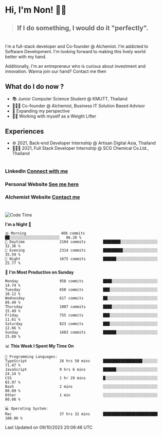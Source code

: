 # Hi, I'm Non! 🖐🏻

> ## If I do something, I would do it "perfectly".

#

I'm a full-stack developer and Co-founder @ Alchemist. I'm addicted to Software Development. I'm looking forward to making this lively world better with my hand.

Additionally, I'm an entrepreneur who is curious about investment and innovation. Wanna join our hand? Contact me then

## What do I do now ?

- 📚 Junior Computer Science Student @ KMUTT, Thailand
- 🧑🏻‍💻 Co-founder @ Alchemist, Business IT Solution Based Advisor
- 🌈 Expanding my perspective
- 🏋🏻 Working with myself as a Weight Lifter

## Experiences

- ⚙️ 2021, Back-end Developer Internship @ Artisan Digital Asia, Thailand
- 🧑🏻‍💻 2021, Full Stack Developer Internship @ SCG Chemical Co.Ltd., Thailand

#

### LinkedIn [Connect with me](https://www.linkedin.com/in/non-nontra/)

### Personal Website [See me here](https://nonnontra.com/)

### Alchemist Website [Contact me](https://alchemist-softwarehouse.co/)

#

<!--START_SECTION:waka-->
![Code Time](http://img.shields.io/badge/Code%20Time-3%2C192%20hrs%207%20mins-blue)

**I'm a Night 🦉** 

```text
🌞 Morning                408 commits         ██░░░░░░░░░░░░░░░░░░░░░░░   06.28 % 
🌆 Daytime                2104 commits        ████████░░░░░░░░░░░░░░░░░   32.36 % 
🌃 Evening                2314 commits        █████████░░░░░░░░░░░░░░░░   35.59 % 
🌙 Night                  1675 commits        ██████░░░░░░░░░░░░░░░░░░░   25.77 % 
```
📅 **I'm Most Productive on Sunday** 

```text
Monday                   958 commits         ████░░░░░░░░░░░░░░░░░░░░░   14.74 % 
Tuesday                  658 commits         ███░░░░░░░░░░░░░░░░░░░░░░   10.12 % 
Wednesday                617 commits         ██░░░░░░░░░░░░░░░░░░░░░░░   09.49 % 
Thursday                 1007 commits        ████░░░░░░░░░░░░░░░░░░░░░   15.49 % 
Friday                   755 commits         ███░░░░░░░░░░░░░░░░░░░░░░   11.61 % 
Saturday                 823 commits         ███░░░░░░░░░░░░░░░░░░░░░░   12.66 % 
Sunday                   1683 commits        ██████░░░░░░░░░░░░░░░░░░░   25.89 % 
```


📊 **This Week I Spent My Time On** 

```text
💬 Programming Languages: 
TypeScript               26 hrs 50 mins      ██████████████████░░░░░░░   71.47 % 
JavaScript               9 hrs 6 mins        ██████░░░░░░░░░░░░░░░░░░░   24.24 % 
CSS                      1 hr 29 mins        █░░░░░░░░░░░░░░░░░░░░░░░░   03.97 % 
Bash                     2 mins              ░░░░░░░░░░░░░░░░░░░░░░░░░   00.09 % 
Other                    1 min               ░░░░░░░░░░░░░░░░░░░░░░░░░   00.08 % 

💻 Operating System: 
Mac                      37 hrs 32 mins      █████████████████████████   100.00 % 
```


 Last Updated on 09/10/2023 20:06:46 UTC
<!--END_SECTION:waka-->
